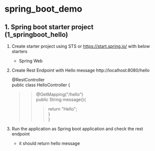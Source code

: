 # spring_boot_demo
## 1. Spring boot starter project (1_springboot_hello)
   
   1. Create starter project using STS or https://start.spring.io/ with below starters
      - Spring Web
   2. Create Rest Endpoint with Hello message
      http://localhost:8080/hello
      
      @RestController <br/>
      public class HelloController { <br/>
         >>@GetMapping("/hello") <br/>
         >>public String message(){ <br/>
         >>>return "Hello"; <br/>
         >>} <br/>
      }  
      
   3. Run the application as Spring boot application and check the rest endpoint
      - it should return hello message
